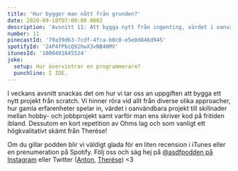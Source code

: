 ```yaml
---
title: 'Hur bygger man nått från grunden?'
date: 2020-09-18T07:00:00.000Z
description: 'Avsnitt 11: Att bygga nytt från ingenting, värdet i oanvändbara projekt, divide and conquer, Ohms lag och mycket annat!'
number: 11
pinecastId: '79a39d63-7cdf-4fca-b0c0-e5e0d846d945'
spotifyId: '24P4fPbiQ92hwX3vNB40MV'
itunesId: '1000491645524'
joke:
  setup: Hur övervintrar en programmerare?
  punchline: I IDE.
---
```


I veckans avsnitt snackas det om hur vi tar oss an uppgiften att bygga ett nytt projekt från scratch. Vi hinner röra vid allt från diverse olika approacher, hur gamla erfarenheter spelar in, värdet i oanvändbara projekt till skillnader mellan hobby- och jobbprojekt samt varför man ens skriver kod på fritiden ibland. Dessutom en kort repetition av Ohms lag och som vanligt ett högkvalitativt skämt från Therése!

Om du gillar podden blir vi väldigt glada för en liten recension i iTunes eller en prenumeration på Spotify. Följ oss och säg hej på [@asdfpodden på Instagram](https://www.instagram.com/asdfpodden/) eller Twitter ([Anton](https://twitter.com/Awnton), [Therése](https://twitter.com/tkomstadius)) &lt;3
